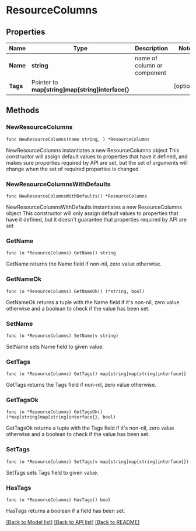 # ResourceColumns

## Properties

Name | Type | Description | Notes
------------ | ------------- | ------------- | -------------
**Name** | **string** | name of column or component | 
**Tags** | Pointer to **map[string]map[string]interface{}** |  | [optional] 

## Methods

### NewResourceColumns

`func NewResourceColumns(name string, ) *ResourceColumns`

NewResourceColumns instantiates a new ResourceColumns object
This constructor will assign default values to properties that have it defined,
and makes sure properties required by API are set, but the set of arguments
will change when the set of required properties is changed

### NewResourceColumnsWithDefaults

`func NewResourceColumnsWithDefaults() *ResourceColumns`

NewResourceColumnsWithDefaults instantiates a new ResourceColumns object
This constructor will only assign default values to properties that have it defined,
but it doesn't guarantee that properties required by API are set

### GetName

`func (o *ResourceColumns) GetName() string`

GetName returns the Name field if non-nil, zero value otherwise.

### GetNameOk

`func (o *ResourceColumns) GetNameOk() (*string, bool)`

GetNameOk returns a tuple with the Name field if it's non-nil, zero value otherwise
and a boolean to check if the value has been set.

### SetName

`func (o *ResourceColumns) SetName(v string)`

SetName sets Name field to given value.


### GetTags

`func (o *ResourceColumns) GetTags() map[string]map[string]interface{}`

GetTags returns the Tags field if non-nil, zero value otherwise.

### GetTagsOk

`func (o *ResourceColumns) GetTagsOk() (*map[string]map[string]interface{}, bool)`

GetTagsOk returns a tuple with the Tags field if it's non-nil, zero value otherwise
and a boolean to check if the value has been set.

### SetTags

`func (o *ResourceColumns) SetTags(v map[string]map[string]interface{})`

SetTags sets Tags field to given value.

### HasTags

`func (o *ResourceColumns) HasTags() bool`

HasTags returns a boolean if a field has been set.


[[Back to Model list]](../README.md#documentation-for-models) [[Back to API list]](../README.md#documentation-for-api-endpoints) [[Back to README]](../README.md)


